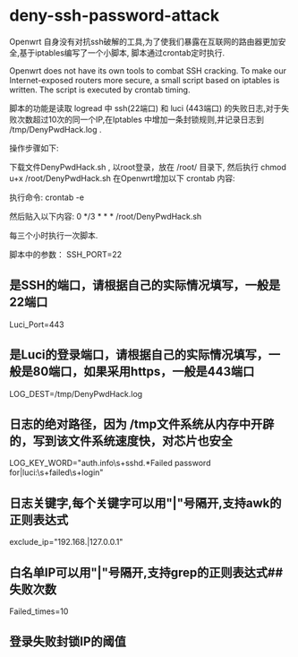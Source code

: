 # deny-ssh-password-attack

Openwrt 自身没有对抗ssh破解的工具,为了使我们暴露在互联网的路由器更加安全,基于iptables编写了一个小脚本, 脚本通过crontab定时执行.

Openwrt does not have its own tools to combat SSH cracking. To make our Internet-exposed routers more secure, a small script based on iptables is written. The script is executed by crontab timing.

脚本的功能是读取 logread 中 ssh(22端口) 和 luci (443端口) 的失败日志,对于失败次数超过10次的同一个IP,在Iptables 中增加一条封锁规则,并记录日志到 /tmp/DenyPwdHack.log .

操作步骤如下:

下载文件DenyPwdHack.sh , 以root登录，放在 /root/ 目录下, 然后执行 chmod u+x /root/DenyPwdHack.sh 在Openwrt增加以下 crontab 内容:

执行命令: crontab -e

然后贴入以下内容:   0 */3 * * * /root/DenyPwdHack.sh

每三个小时执行一次脚本.

脚本中的参数：
SSH_PORT=22
## 是SSH的端口，请根据自己的实际情况填写，一般是22端口

Luci_Port=443
## 是Luci的登录端口，请根据自己的实际情况填写，一般是80端口，如果采用https，一般是443端口

LOG_DEST=/tmp/DenyPwdHack.log
## 日志的绝对路径，因为 /tmp文件系统从内存中开辟的，写到该文件系统速度快，对芯片也安全

LOG_KEY_WORD="auth\.info\s+sshd.*Failed password for|luci:\s+failed\s+login"
## 日志关键字,每个关键字可以用"|"号隔开,支持awk的正则表达式

exclude_ip="192.168.|127.0.0.1"
## 白名单IP可以用"|"号隔开,支持grep的正则表达式## 失败次数

Failed_times=10
## 登录失败封锁IP的阈值
